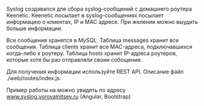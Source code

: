 Syslog создавался для сбора syslog-сообщений с домашнего роутера Keenetic.
Keenetic посылает в syslog-сообщениях посылает информацию о клиентах, IP и MAC адресе. При желении можно выудить больше информации. 

Все сообщения хранятся в MySQL. 
Таблица messages хранит все сообщения.
Таблица clients хранит все MAC-адреса, подключавшихся когда-либо к роутеру.
Таблица hosts хранит IP-адреса роутеров, которые хотя бы раз отправляли своии собощения.

Для получения информации используйте REST API. Описание файл ./web/routes/index.js.

Пример работы на можно увидеть по адресу www.syslog.vorovalnitsev.ru (Angular, Bootstrap)